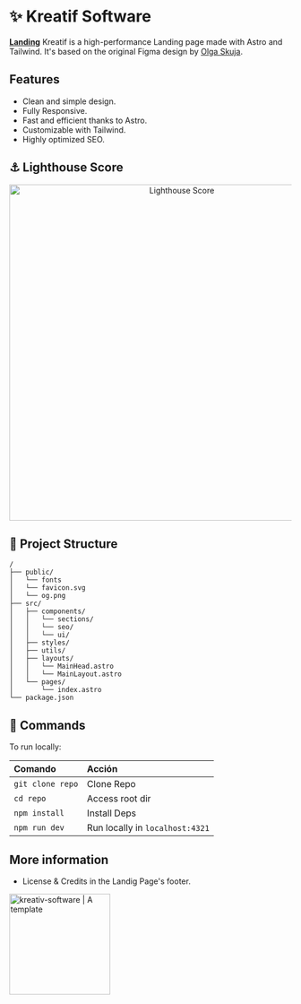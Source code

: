 # ✨ Kreatif Software
**[Landing](https://kreatif-software.netlify.app/)**
Kreatif is a high-performance Landing page made with Astro and Tailwind. It's based on the original Figma design by [Olga Skuja](https://www.olgaskuja.design/).

## Features
- Clean and simple design.
- Fully Responsive.
- Fast and efficient thanks to Astro.
- Customizable with Tailwind.
- Highly optimized SEO.

## ⚓ Lighthouse Score
<p align="center">
	<img width="600" alt="Lighthouse Score" src="https://raw.githubusercontent.com/vasquez-esteban/kreativ-software/master/lighthouse-score.svg"/>
</p>

## 🚀 Project Structure
```text
/
├── public/
│   └── fonts
│   └── favicon.svg
│   └── og.png
├── src/
│   ├── components/
│   │   └── sections/
│   │   └── seo/
│   │   └── ui/
│   ├── styles/
│   ├── utils/
│   ├── layouts/
│   │   └── MainHead.astro
│   │   └── MainLayout.astro
│   └── pages/
│       └── index.astro
└── package.json
```

## 🧞 Commands

To run locally:

| Comando          | Acción                                       |
| :--------------- | :------------------------------------------- |
| `git clone repo` | Clone Repo                          |
| `cd repo`        | Access root dir                    |
| `npm install`    | Install Deps                        |
| `npm run dev`    | Run locally in `localhost:4321` |

## More information

- License & Credits in the Landig Page's footer.

<a href="https://atemplate.com/item/kreativ-software" target="_blank"> 
    <img src="https://atemplate.com/badages-awards.svg" 
        alt="kreativ-software | A template" width="180"/> 
</a>
